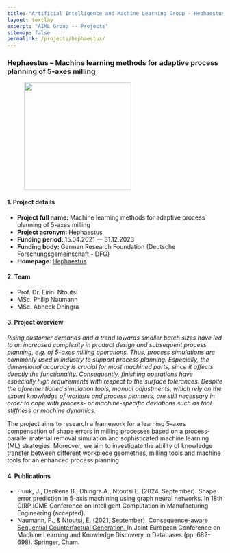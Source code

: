 ```yaml
---
title: "Artificial Intelligence and Machine Learning Group - Hephaestus project"
layout: textlay
excerpt: "AIML Group -- Projects"
sitemap: false
permalink: /projects/hephaestus/
---
```


### Hephaestus – Machine learning methods for adaptive process planning of 5-axes milling
<div>
<figure class="fourth">
  <img src="{{ site.url }}{{ site.baseurl }}/images/logopic/logo-dfg.jpg" style="width: 250px">  
</figure>
</div>

#### 1. Project details
- <b>Project full name: </b> Machine learning methods for adaptive process planning of 5-axes milling
- <b>Project acronym: </b> Hephaestus 
- <b>Funding period: </b> 15.04.2021 — 31.12.2023
- <b>Funding body: </b> German Research Foundation (Deutsche Forschungsgemeinschaft - DFG)
- <b>Homepage: </b> <a href="http://www.mi.fu-berlin.de/inf/groups/ag-KIML/index.html">Hephaestus</a>


#### 2. Team
- Prof. Dr. Eirini Ntoutsi
- MSc. Philip Naumann
- MSc. Abheek Dhingra

#### 3. Project overview
<i>Rising customer demands and a trend towards smaller batch sizes have led to an increased complexity in product design and subsequent process planning, e.g. of 5-axes milling operations. Thus, process simulations are commonly used in industry to support process planning. Especially, the dimensional accuracy is crucial for most machined parts, since it affects directly the functionality. Consequently, finishing operations have especially high requirements with respect to the surface tolerances. Despite the aforementioned simulation tools, manual adjustments, which rely on the expert knowledge of workers and process planners, are still necessary in order to cope with process- or machine-specific deviations such as tool stiffness or machine dynamics. </i>

The  project aims to research a framework for a learning 5-axes compensation of shape errors in milling processes based on a process-parallel material removal simulation and sophisticated machine learning (ML) strategies. Moreover, we aim to investigate the ability of knowledge transfer between different workpiece geometries, milling tools and machine tools for an enhanced process planning.

#### 4. Publications
- Huuk, J., Denkena B., Dhingra A., Ntoutsi E. (2024, September). Shape error prediction in 5-axis machining using graph neural networks. In 18th CIRP ICME Conference on Intelligent Computation in Manufacturing Engineering (accepted).
- Naumann, P., & Ntoutsi, E. (2021, September). <a href = "https://link.springer.com/chapter/10.1007/978-3-030-86520-7_42"> Consequence-aware Sequential Counterfactual Generation. </a> In Joint European Conference on Machine Learning and Knowledge Discovery in Databases (pp. 682-698). Springer, Cham.


